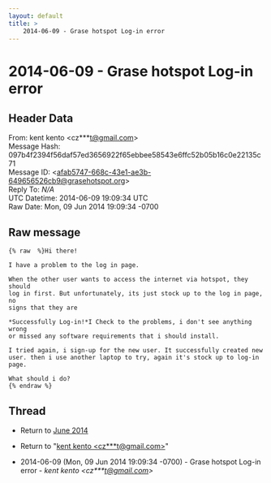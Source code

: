 ```yaml
---
layout: default
title: >
    2014-06-09 - Grase hotspot Log-in error
---
```


# 2014-06-09 - Grase hotspot Log-in error

## Header Data

From: kent kento \<cz***t@gmail.com\><br>
Message Hash: 097b4f2394f56daf57ed3656922f65ebbee58543e6ffc52b05b16c0e22135c71<br>
Message ID: \<afab5747-668c-43e1-ae3b-649656526cb9@grasehotspot.org\><br>
Reply To: _N/A_<br>
UTC Datetime: 2014-06-09 19:09:34 UTC<br>
Raw Date: Mon, 09 Jun 2014 19:09:34 -0700<br>

## Raw message

```
{% raw  %}Hi there!

I have a problem to the log in page.

When the other user wants to access the internet via hotspot, they should 
log in first. But unfortunately, its just stock up to the log in page, no 
signs that they are 

*Successfully Log-in!*I Check to the problems, i don't see anything wrong 
or missed any software requirements that i should install. 

I tried again, i sign-up for the new user. It successfully created new 
user. then i use another laptop to try, again it's stock up to log-in page.

What should i do?
{% endraw %}
```

## Thread

+ Return to [June 2014](/archive/2014/06)

+ Return to "[kent kento <cz***t<span>@</span>gmail.com>](/authors/cz___t_at_gmail_com)"

+ 2014-06-09 (Mon, 09 Jun 2014 19:09:34 -0700) - Grase hotspot Log-in error - _kent kento \<cz***t@gmail.com\>_

